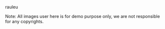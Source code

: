 rauleu

Note:
All images user here is for demo purpose only, we are not responsible for any copyrights.
